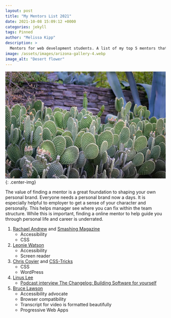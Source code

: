 ```yaml
---
layout: post
title: "My Mentors List 2021"
date: 2021-10-08 15:09:12 +0000
categories: jekyll
tags: Pinned
author: "Melissa Kipp"
description: >
  Mentors for web development students. A list of my top 5 mentors that have helped me. I have learned through a self-study style of learning how to code. These are they people that I have kept a close eye on.
image: /assets/images/arizona-gallery-4.webp
image_alt: "Desert flower"
---
```


![desert flower](/assets/images/arizona-gallery-4.webp){: .center-img}

The value of finding a mentor is a great foundation to shaping your own personal brand. Everyone needs a personal brand now a days. It is especially helpful to employer to get a sense of your character and personally. This helps manager see where you can fix within the team structure. While this is important, finding a online mentor to help guide you through personal life and career is underrated.

1. [Rachael Andrew](https://rachelandrew.co.uk/) and [Smashing Magazine](https://www.smashingmagazine.com/author/rachel-andrew/)
   - Accessibility
   - CSS
2. [Leonie Watson](https://tink.uk/)
   - Accessibility
   - Screen reader
3. [Chris Coyier](https://chriscoyier.net/) and [CSS-Tricks](https://css-tricks.com/author/chriscoyier/)
   - CSS
   - WordPress
4. [Linus Lee](https://github.com/thesephist)
   - [Podcast interview The Changelog: Building Software for yourself](https://changelog.com/podcast/455)
5. [Bruce Lawson](https://brucelawson.co.uk/)
   - Accessibility advocate
   - Browser compatibility
   - Transcript for video is formatted beautifully
   - Progressive Web Apps
